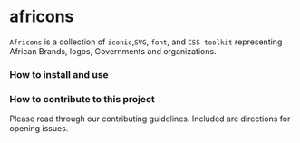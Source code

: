 # africons

```Africons``` is a collection of ``iconic``,``SVG``, ``font``, and ``CSS toolkit`` representing African Brands, logos, Governments and organizations.

### How to install and use

### How to contribute to this project

Please read through our contributing guidelines. Included are directions for opening issues.
